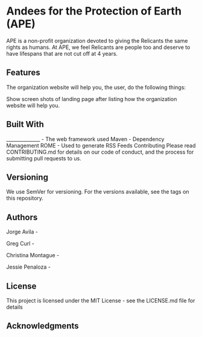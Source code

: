 # Andees for the Protection of Earth (APE)

APE is a non-profit organization devoted to giving the Relicants the same rights as humans.  At APE, we feel Relicants are people too and deserve to have lifespans that are not cut off at 4 years.  

## Features 

The organization website will help you, the user, do the following things:

Show screen shots of landing page after listing how the organization website will help you.

## Built With

______________ - The web framework used Maven - Dependency Management ROME - Used to generate RSS Feeds Contributing Please read CONTRIBUTING.md for details on our code of conduct, and the process for submitting pull requests to us.

## Versioning

We use SemVer for versioning. For the versions available, see the tags on this repository.

## Authors 

Jorge Avila - 

Greg Curl -

Christina Montague -

Jessie Penaloza -

## License 

This project is licensed under the MIT License - see the LICENSE.md file for details

## Acknowledgments 


